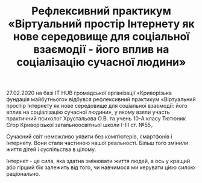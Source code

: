 ﻿---
title: Рефлексивний практикум «Віртуальний простір Інтернету як нове середовище для соціальної взаємодії - його вплив на соціалізацію сучасної людини»
---

27.02.2020 на базі IT HUB громадської організації «Криворізька фундація майбутнього» відбувся рефлексивний практикум «Віртуальний простір Інтернету як нове середовище для соціальної взаємодії: його вплив на соціалізацію сучасної людини», у якому взяли участь практичний психолог Хрустальова О.В. та учень 10-А класу Тютюник Єгор Криворізької загальноосвітньої школи І-ІІІ ст. №55,.

Сучасний світ неможливо уявити без комп’ютерів, смартфонів і Інтернету. Вони стали частиною нашої реальності. Більш того змінили життя дітей і суспільства в цілому.

Інтернет - це сила, яка здатна змінювати життя людей, а ось у кращий або гірший бік залежить від того, чи навчимося ми керувати цією силою раціонально.

<slideshow></slideshow>
